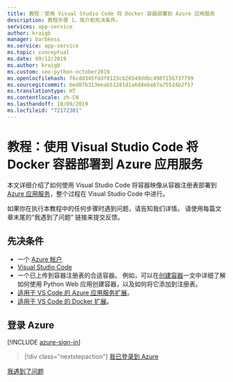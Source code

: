 ```yaml
---
title: 教程：使用 Visual Studio Code 将 Docker 容器部署到 Azure 应用服务
description: 教程步骤 1，简介和先决条件。
services: app-service
author: kraigb
manager: barbkess
ms.service: app-service
ms.topic: conceptual
ms.date: 09/12/2019
ms.author: kraigb
ms.custom: seo-python-october2019
ms.openlocfilehash: f6cdd345fddf0123cb26549ddbc498f156737799
ms.sourcegitcommit: bed07b313eeab51281d1a6d4eba67a75524b2f57
ms.translationtype: HT
ms.contentlocale: zh-CN
ms.lasthandoff: 10/09/2019
ms.locfileid: "72172301"
---
```

# <a name="tutorial-deploy-docker-containers-to-azure-app-service-with-visual-studio-code"></a>教程：使用 Visual Studio Code 将 Docker 容器部署到 Azure 应用服务

本文详细介绍了如何使用 Visual Studio Code 将容器映像从容器注册表部署到 [Azure 应用服务](https://azure.microsoft.com/services/app-service/containers/)，整个过程在 Visual Studio Code 中进行。

如果你在执行本教程中的任何步骤时遇到问题，请告知我们详情。 请使用每篇文章末尾的“我遇到了问题”  链接来提交反馈。

## <a name="prerequisites"></a>先决条件

- 一个 [Azure 帐户](https://azure.microsoft.com/free/?utm_source=campaign&utm_campaign=vscode-tutorial-docker-extension&mktingSource=vscode-tutorial-docker-extension)
- [Visual Studio Code](https://code.visualstudio.com/)
- 一个已上传到容器注册表的合适容器。 例如，可以在[创建容器](https://code.visualstudio.com/docs/python/tutorial-create-containers)一文中详细了解如何使用 Python Web 应用创建容器，以及如何将它添加到注册表。
- [适用于 VS Code 的 Azure 应用服务扩展](https://marketplace.visualstudio.com/items?itemName=ms-azuretools.vscode-azureappservice)。
- [适用于 VS Code 的 Docker 扩展](https://marketplace.visualstudio.com/items?itemName=ms-azuretools.vscode-docker)。

## <a name="sign-in-to-azure"></a>登录 Azure

[!INCLUDE [azure-sign-in](includes/azure-sign-in.md)]

> [!div class="nextstepaction"]
> [我已登录到 Azure](tutorial-deploy-containers-02.md)

[我遇到了问题](https://www.research.net/r/PWZWZ52?tutorial=vscode-appservice-containers&step=01-verify-prerequisites)
